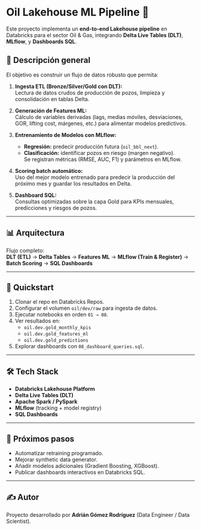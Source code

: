 # Oil Lakehouse ML Pipeline 🚀

Este proyecto implementa un **end-to-end Lakehouse pipeline** en Databricks para el sector Oil & Gas, integrando **Delta Live Tables (DLT)**, **MLflow**, y **Dashboards SQL**.  

## 🔎 Descripción general

El objetivo es construir un flujo de datos robusto que permita:

1. **Ingesta ETL (Bronze/Silver/Gold con DLT):**  
   Lectura de datos crudos de producción de pozos, limpieza y consolidación en tablas Delta.

2. **Generación de Features ML:**  
   Cálculo de variables derivadas (lags, medias móviles, desviaciones, GOR, lifting cost, márgenes, etc.) para alimentar modelos predictivos.

3. **Entrenamiento de Modelos con MLflow:**  
   - **Regresión:** predecir producción futura (`oil_bbl_next`).  
   - **Clasificación:** identificar pozos en riesgo (margen negativo).  
   Se registran métricas (RMSE, AUC, F1) y parámetros en MLflow.

4. **Scoring batch automático:**  
   Uso del mejor modelo entrenado para predecir la producción del próximo mes y guardar los resultados en Delta.

5. **Dashboard SQL:**  
   Consultas optimizadas sobre la capa Gold para KPIs mensuales, predicciones y riesgos de pozos.

---

## 📊 Arquitectura

Flujo completo:  
**DLT (ETL)** → **Delta Tables** → **Features ML** → **MLflow (Train & Register)** → **Batch Scoring** → **SQL Dashboards**

---

## 🚀 Quickstart

1. Clonar el repo en Databricks Repos.
2. Configurar el volumen `oil/dev/raw` para ingesta de datos.
3. Ejecutar notebooks en orden `01 → 08`.
4. Ver resultados en:
   - `oil.dev.gold_monthly_kpis`
   - `oil.dev.gold_features_ml`
   - `oil.dev.gold_predictions`
5. Explorar dashboards con `08_dashboard_queries.sql`.

---

## 🛠️ Tech Stack

- **Databricks Lakehouse Platform**  
- **Delta Live Tables (DLT)**  
- **Apache Spark / PySpark**  
- **MLflow** (tracking + model registry)  
- **SQL Dashboards**  

---

## 📌 Próximos pasos

- Automatizar retraining programado.  
- Mejorar synthetic data generator.  
- Añadir modelos adicionales (Gradient Boosting, XGBoost).  
- Publicar dashboards interactivos en Databricks SQL.  

---

## ✍️ Autor

Proyecto desarrollado por **Adrián Gómez Rodríguez** (Data Engineer / Data Scientist).  
